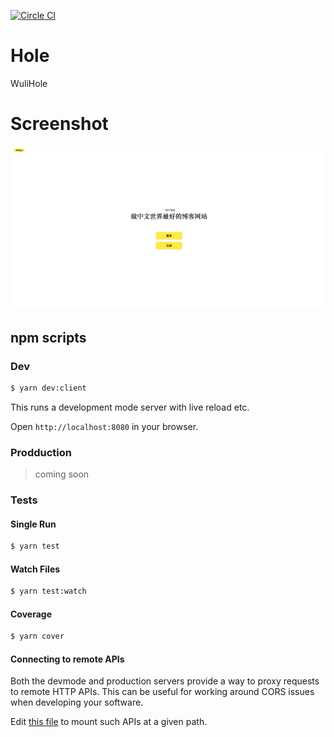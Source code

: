 [![Circle CI](https://circleci.com/gh/WuliHole/hole.svg?style=svg)](https://circleci.com/gh/WuliHole/hole)

# Hole

WuliHole

# Screenshot
![screentshot](./Screenshot.jpeg)
## npm scripts

### Dev
```bash
$ yarn dev:client
```

This runs a development mode server with live reload etc.

Open `http://localhost:8080` in your browser.

### Prodduction
> coming soon

### Tests

#### Single Run
```bash
$ yarn test
```

#### Watch Files
```bash
$ yarn test:watch
```

#### Coverage
```bash
$ yarn cover
```

#### Connecting to remote APIs

Both the devmode and production servers provide a way to proxy requests to
remote HTTP APIs.  This can be useful for working around CORS issues when
developing your software.

Edit [this file](server/proxy-config.js) to mount such APIs at a given path.


